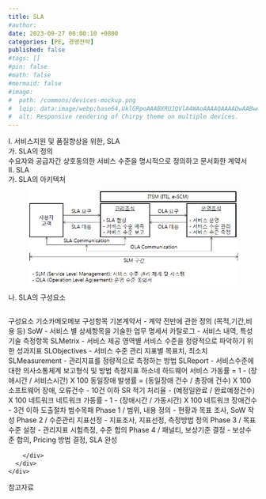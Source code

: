 ```yaml
---
title: SLA
#author: 
date: 2023-09-27 00:00:10 +0800
categories: [PE, 경영전략]
published: false
#tags: []
#pin: false
#math: false
#mermaid: false
#image:
#  path: /commons/devices-mockup.png
#  lqip: data:image/webp;base64,UklGRpoAAABXRUJQVlA4WAoAAAAQAAAADwAABwAAQUxQSDIAAAARL0AmbZurmr57yyIiqE8oiG0bejIYEQTgqiDA9vqnsUSI6H+oAERp2HZ65qP/VIAWAFZQOCBCAAAA8AEAnQEqEAAIAAVAfCWkAALp8sF8rgRgAP7o9FDvMCkMde9PK7euH5M1m6VWoDXf2FkP3BqV0ZYbO6NA/VFIAAAA
#  alt: Responsive rendering of Chirpy theme on multiple devices.
---
```


<div class="post-wrap">
  <div class="para">
    <div class="para-title">
      I. 서비스지원 및 품질향상을 위한, SLA
    </div>
    <div class="para-cntnt">
      <div class="para">
        <div class="para-title">
          가. SLA의 정의
        </div>
        <div class="para-cntnt">
            수요자와 공급자간 상호동의한 서비스 수준을 명시적으로 정의하고 문서화한 계약서
        </div>
      </div>
    </div>
  </div>
  
  <div class="para">
    <div class="para-title">
      II. SLA
    </div>
    <div class="para-cntnt">
      <div class="para">
        <div class="para-title">
          가. SLA의 아키텍처
        </div>
        <div class="para-cntnt">
          <figure class="post-figure">
            <img src="/assets/img/posts/SLA.png" alt="SLA">
<!--            <figcaption>Source: Unveiling the Metaverse: Exploring Emerging Trends, Multifaceted Perspectives, and Future Challenges</figcaption>-->
          </figure>
        </div>
      </div>
      <div class="para">
        <div class="para-title">
          나. SLA의 구성요소
        </div>
        <div class="para-cntnt">
          <table class="post-table">
          </table>
          구성요소 기소카메오메보
  구성항목
    기본계약서 - 계약 전반에 관한 정의 (목적,기간,비용 등)
    SoW - 서비스 별 상세항목을 기술한 업무 명세서
    카탈로그 - 서비스 내역, 특성 기술
  측정항목
    SLMetrix - 서비스 제공 영역별 서비스 수준을 정량적으로 파악하기 위한 성과지표
    SLObjectives - 서비스 수준 관리 지표별 목표치, 최소치
    SLMeasurement - 관리지표를 정량적으로 측정하는 방법
    SLReport - 서비스수준에 대한 의사소통체계 보고형식 및 방법
측정지표 하소네
  하드웨어 
    서비스 가동률 = 1 - (장애시간 / 서비스시간) X 100
    동일장애 발생률 = (동일장애 건수 / 총장애 건수) X 100
  소프트웨어 
    장애, 오류건수 - 10건 이하 
    SR 적기 처리율 - (예정일완료 / 완료예정건수) X 100
  네트워크 
    네트워크 가동률 - 1 - (장애시간 / 가동시간) X 100
    네트워크 장애건수 - 3건 이하
도출절차 범수목패
  Phase 1 / 범위, 내용 정의 - 현황과 목표 조사, SoW 작성
  Phase 2 / 수준관리 지표선정 - 지표조사, 지표선정, 측정방법 정의
  Phase 3 / 목표수준 설정 - 관리지표 시험측정, 수준 합의
  Phase 4 / 패널티, 보상기준 결정 - 보상수준 합의, Pricing 방법 결정, SLA 완성

        </div>
      </div>
    </div>
  </div>

  <div class="refr-wrap">
    <div class="refr-title">
        참고자료
    </div>
    <ol class="refr-list">
    <!--    <li>(나현식, 최대선) <a target="_blank" href="https://scienceon.kisti.re.kr/commons/util/originalView.do?cn=JAKO202225948430499&oCn=JAKO202225948430499&dbt=JAKO&journal=NJOU00291864">메타버스 보안 위협 요소 및 대응 방안 검토</a></li>-->
    <!--    <li>(M. Uddin, S. Manickam, H. Ullah, M. Obaidat and A. Dandoush) <a target="_blank" href="https://ieeexplore.ieee.org/abstract/document/10138386">Unveiling the Metaverse: Exploring Emerging Trends, Multifaceted Perspectives, and Future Challenges</a></li>-->
    </ol>
  </div>
</div>
